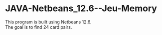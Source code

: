 # JAVA-Netbeans_12.6--Jeu-Memory

This program is built using Netbeans 12.6.<br>
The goal is to find 24 card pairs.
